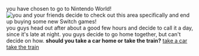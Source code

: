 you have chosen to go to Nintendo World! ![you and your friends decide to check out this area specifically and end up buying some new Switch games!](https://i.pinimg.com/originals/d6/a5/0c/d6a50ce4eb520dfa0a613858fb144fb1.jpg)
you guys head out after about a good few hours and decide to call it a day, since it's late at night. you guys decide to go home together, but can't decide on how.
**should you take a car home or take the train?**
[take a car](car/car.md)
[take the train](train/train.md)